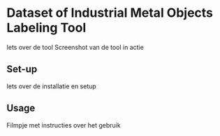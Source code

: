 # Dataset of Industrial Metal Objects Labeling Tool

Iets over de tool
Screenshot van de tool in actie

## Set-up

Iets over de installatie en setup

## Usage

Filmpje met instructies over het gebruik
